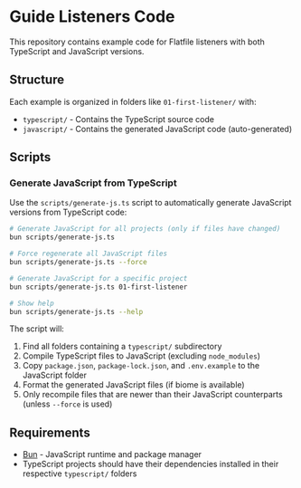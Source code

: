 # Guide Listeners Code

This repository contains example code for Flatfile listeners with both TypeScript and JavaScript versions.

## Structure

Each example is organized in folders like `01-first-listener/` with:

- `typescript/` - Contains the TypeScript source code
- `javascript/` - Contains the generated JavaScript code (auto-generated)

## Scripts

### Generate JavaScript from TypeScript

Use the `scripts/generate-js.ts` script to automatically generate JavaScript versions from TypeScript code:

```bash
# Generate JavaScript for all projects (only if files have changed)
bun scripts/generate-js.ts

# Force regenerate all JavaScript files
bun scripts/generate-js.ts --force

# Generate JavaScript for a specific project
bun scripts/generate-js.ts 01-first-listener

# Show help
bun scripts/generate-js.ts --help
```

The script will:

1. Find all folders containing a `typescript/` subdirectory
2. Compile TypeScript files to JavaScript (excluding `node_modules`)
3. Copy `package.json`, `package-lock.json`, and `.env.example` to the JavaScript folder
4. Format the generated JavaScript files (if biome is available)
5. Only recompile files that are newer than their JavaScript counterparts (unless `--force` is used)

## Requirements

- [Bun](https://bun.sh/) - JavaScript runtime and package manager
- TypeScript projects should have their dependencies installed in their respective `typescript/` folders
